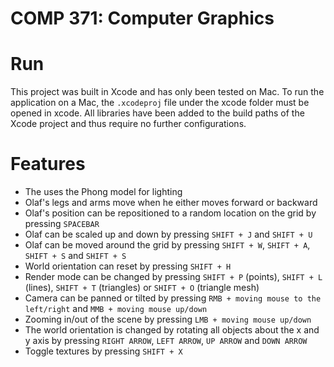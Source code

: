 # COMP 371: Computer Graphics

# Run
This project was built in Xcode and has only been tested on Mac. To run the application on a Mac, the `.xcodeproj` file under the xcode folder must be opened in xcode. All libraries have been added to the build paths of the Xcode project and thus require no further configurations.

# Features
- The uses the Phong model for lighting
- Olaf's legs and arms move when he either moves forward or backward
- Olaf's position can be repositioned to a random location on the grid by pressing `SPACEBAR`
- Olaf can be scaled up and down by pressing `SHIFT + J` and `SHIFT + U`
- Olaf can be moved around the grid by pressing `SHIFT + W`, `SHIFT + A`, `SHIFT + S` and `SHIFT + S`
- World orientation can reset by pressing `SHIFT + H`
- Render mode can be changed by pressing `SHIFT + P` (points), `SHIFT + L` (lines), `SHIFT + T` (triangles) or `SHIFT + O` (triangle mesh)
- Camera can be panned or tilted by pressing `RMB + moving mouse to the left/right` and `MMB + moving mouse up/down`
- Zooming in/out of the scene by pressing `LMB + moving mouse up/down`
- The world orientation is changed by rotating all objects about the x and y axis by pressing `RIGHT ARROW`, `LEFT ARROW`, `UP ARROW` and `DOWN ARROW`
- Toggle textures by pressing `SHIFT + X`
